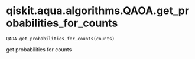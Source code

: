 # qiskit.aqua.algorithms.QAOA.get\_probabilities\_for\_counts

`QAOA.get_probabilities_for_counts(counts)`

get probabilities for counts
